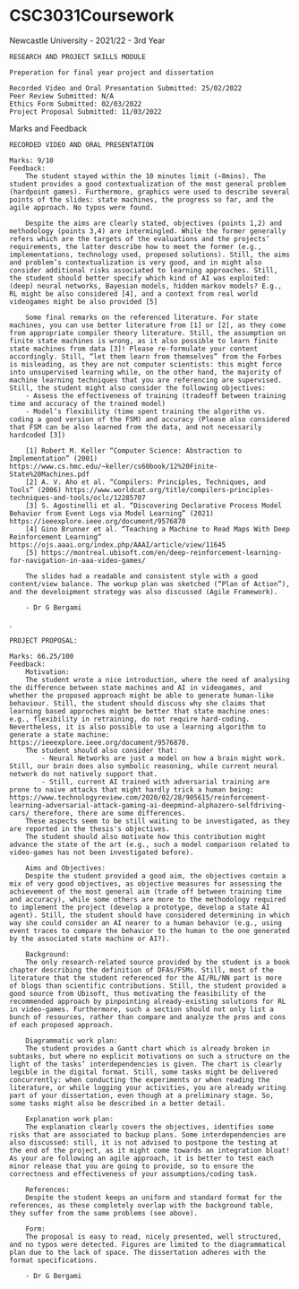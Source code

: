 # CSC3031Coursework
Newcastle University - 2021/22 - 3rd Year

	RESEARCH AND PROJECT SKILLS MODULE
	
	Preperation for final year project and dissertation
	
	Recorded Video and Oral Presentation Submitted: 25/02/2022
	Peer Review Submitted: N/A
	Ethics Form Submitted: 02/03/2022
	Project Proposal Submitted: 11/03/2022

Marks and Feedback

	RECORDED VIDEO AND ORAL PRESENTATION
	
	Marks: 9/10
	Feedback: 
		The student stayed within the 10 minutes limit (~8mins). The student provides a good contextualization of the most general problem (hardpoint games). Furthermore, graphics were used to describe several points of the slides: state machines, the progress so far, and the agile approach. No typos were found.
	
		Despite the aims are clearly stated, objectives (points 1,2) and methodology (points 3,4) are intermingled. While the former generally refers which are the targets of the evaluations and the projects’ requirements, the latter describe how to meet the former (e.g., implementations, technology used, proposed solutions). Still, the aims and problem’s contextualization is very good, and in might also consider additional risks associated to learning approaches. Still, the student should better specify which kind of AI was exploited: (deep) neural networks, Bayesian models, hidden markov models? E.g., RL might be also considered [4], and a context from real world videogames might be also provided [5]
	
		Some final remarks on the referenced literature. For state machines, you can use better literature from [1] or [2], as they come from appropriate compiler theory literature. Still, the assumption on finite state machines is wrong, as it also possible to learn finite state machines from data [3]! Please re-formulate your content accordingly. Still, “let them learn from themselves” from the Forbes is misleading, as they are not computer scientists: this might force into unsupervised learning while, on the other hand, the majority of machine learning techniques that you are referencing are supervised. Still, the student might also consider the following objectives:
		- Assess the effectiveness of training (tradeoff between training time and accuracy of the trained model)
		- Model’s flexibility (time spent training the algorithm vs. coding a good version of the FSM) and accuracy (Please also considered that FSM can be also learned from the data, and not necessarily hardcoded [3])
	
		[1] Robert M. Keller “Computer Science: Abstraction to Implementation” (2001) https://www.cs.hmc.edu/~keller/cs60book/12%20Finite-State%20Machines.pdf
		[2] A. V. Aho et al. “Compilers: Principles, Techniques, and Tools” (2006) https://www.worldcat.org/title/compilers-principles-techniques-and-tools/oclc/12285707
		[3] S. Agostinelli et al. “Discovering Declarative Process Model Behavior from Event Logs via Model Learning” (2021) https://ieeexplore.ieee.org/document/9576870
		[4] Gino Brunner et al. “Teaching a Machine to Read Maps With Deep Reinforcement Learning“ https://ojs.aaai.org/index.php/AAAI/article/view/11645
		[5] https://montreal.ubisoft.com/en/deep-reinforcement-learning-for-navigation-in-aaa-video-games/
	
		The slides had a readable and consistent style with a good content/view balance. The workup plan was sketched (“Plan of Action”), and the develoipment strategy was also discussed (Agile Framework).
	
		- Dr G Bergami
		
.

	PROJECT PROPOSAL: 
	
	Marks: 66.25/100
	Feedback:
		Motivation:
		The student wrote a nice introduction, where the need of analysing the difference between state machines and AI in videogames, and whether the proposed approach might be able to generate human-like behaviour. Still, the student should discuss why she claims that learning based approches might be better that state machine ones: e.g., flexibility in retraining, do not require hard-coding. Nevertheless, it is also possible to use a learning algorithm to generate a state machine: https://ieeexplore.ieee.org/document/9576870.
		The student should also consider that:
			- Neural Networks are just a model on how a brain might work. Still, our brain does also symbolic reasoning, while current neural network do not natively support that.
			- Still, current AI trained with adversarial training are prone to naive attacks that might hardly trick a human being: https://www.technologyreview.com/2020/02/28/905615/reinforcement-learning-adversarial-attack-gaming-ai-deepmind-alphazero-selfdriving-cars/ therefore, there are some differences.
		These aspects seem to be still waiting to be investigated, as they are reported in the thesis's objectives.
		The student should also motivate how this contribution might advance the state of the art (e.g., such a model comparison related to video-games has not been investigated before).

		Aims and Objectives:
		Despite the student provided a good aim, the objectives contain a mix of very good objectives, as objective measures for assessing the achievement of the most general aim (trade off between training time and accuracy), while some others are more to the methodology required to implement the project (develop a prototype, develop a state AI agent). Still, the student should have considered determining in which way she could consider an AI nearer to a human behavior (e.g., using event traces to compare the behavior to the human to the one generated by the associated state machine or AI?).

		Background:
		The only research-related source provided by the student is a book chapter describing the definition of DFAs/FSMs. Still, most of the literature that the student referenced for the AI/RL/NN part is more of blogs than scientific contributions. Still, the student provided a good source from Ubisoft, thus motivating the feasibility of the recommended approach by pinpointing already-existing solutions for RL in video-games. Furthermore, such a section should not only list a bunch of resources, rather than compare and analyze the pros and cons of each proposed approach.

		Diagrammatic work plan:
		The student provides a Gantt chart which is already broken in subtasks, but where no explicit motivations on such a structure on the light of the tasks’ interdependencies is given. The chart is clearly legible in the digital format. Still, some tasks might be delivered concurrently: when conducting the experiments or when reading the literature, or while logging your activities, you are already writing part of your dissertation, even though at a preliminary stage. So, some tasks might also be described in a better detail.

		Explanation work plan:
		The explanation clearly covers the objectives, identifies some risks that are associated to backup plans. Some interdependencies are also discussed: still, it is not advised to postpone the testing at the end of the project, as it might come towards an integration bloat! As your are following an agile approach, it is better to test each minor release that you are going to provide, so to ensure the correctness and effectiveness of your assumptions/coding task.

		References:
		Despite the student keeps an uniform and standard format for the references, as these completely overlap with the background table, they suffer from the same problems (see above).

		Form:
		The proposal is easy to read, nicely presented, well structured, and no typos were detected. Figures are limited to the diagrammatical plan due to the lack of space. The dissertation adheres with the format specifications.
		
		- Dr G Bergami
